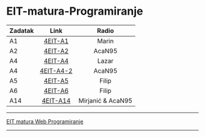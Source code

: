 # EIT-matura-Programiranje
| Zadatak        | Link       | Radio       | 
| ------------- |:-------------:|:-------------:|
| A1      | [4EIT-A1](https://github.com/mikikupus/4EIT-A1)|Marin|
| A2      | [4EIT-A2](https://github.com/mikikupus/4EIT-A2)|AcaN95|
| A4      | [4EIT-A4](https://github.com/mikikupus/4EIT-A4)|Lazar|
| A4      | [4EIT-A4-2](https://github.com/mikikupus/4EIT-A4-2)|AcaN95|
| A5      | [4EIT-A5](https://github.com/mikikupus/4EIT-A5)|Filip|
| A6      | [4EIT-A6](https://github.com/mikikupus/4EIT-A6)|Filip|
| A14     | [4EIT-A14](https://github.com/mikikupus/4EIT-A14)|Mirjanić & AcaN95|

______________________________
[EIT matura Web Programiranje](https://github.com/Veljko28/EIT-Matura)
______________________________

